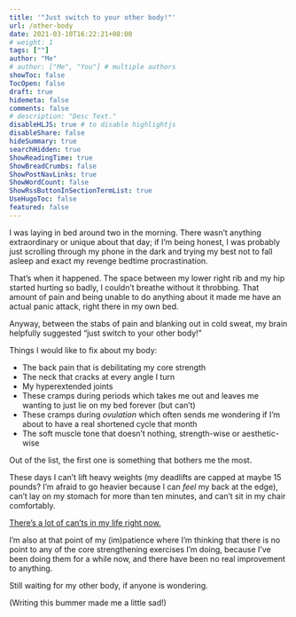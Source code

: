 ```yaml
---
title: '"Just switch to your other body!"'
url: /other-body
date: 2021-03-10T16:22:21+08:00
# weight: 1
tags: [""]
author: "Me"
# author: ["Me", "You"] # multiple authors
showToc: false
TocOpen: false
draft: true
hidemeta: false
comments: false
# description: "Desc Text."
disableHLJS: true # to disable highlightjs
disableShare: false
hideSummary: true
searchHidden: true
ShowReadingTime: true
ShowBreadCrumbs: false
ShowPostNavLinks: true
ShowWordCount: false
ShowRssButtonInSectionTermList: true
UseHugoToc: false
featured: false
---
```


I was laying in bed around two in the morning. There wasn’t anything extraordinary or unique about that day; if I’m being honest, I was probably just scrolling through my phone in the dark and trying my best not to fall asleep and exact my revenge bedtime procrastination.

That’s when it happened. The space between my lower right rib and my hip started hurting so badly, I couldn’t breathe without it throbbing. That amount of pain and being unable to do anything about it made me have an actual panic attack, right there in my own bed.

Anyway, between the stabs of pain and blanking out in cold sweat, my brain helpfully suggested “just switch to your other body!”

Things I would like to fix about my body:

- The back pain that is debilitating my core strength
- The neck that cracks at every angle I turn
- My hyperextended joints
- These cramps during periods which takes me out and leaves me wanting to just lie on my bed forever (but can’t)
- These cramps during *ovulation* which often sends me wondering if I’m about to have a real shortened cycle that month
- The soft muscle tone that doesn’t nothing, strength-wise or aesthetic-wise

Out of the list, the first one is something that bothers me the most.

These days I can’t lift heavy weights (my deadlifts are capped at maybe 15 pounds? I’m afraid to go heavier because I can *feel* my back at the edge), can’t lay on my stomach for more than ten minutes, and can’t sit in my chair comfortably.

[There’s a lot of can’ts in my life right now.](https://www.youtube.com/watch?v=Cj6ED7RvSUA)

I’m also at that point of my (im)patience where I’m thinking that there is no point to any of the core strengthening exercises I’m doing, because I’ve been doing them for a while now, and there have been no real improvement to anything.

Still waiting for my other body, if anyone is wondering.

(Writing this bummer made me a little sad!)